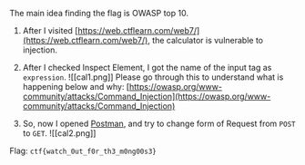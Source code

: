 The main idea finding the flag is OWASP top 10.

1. After I visited [https://web.ctflearn.com/web7/](https://web.ctflearn.com/web7/), the calculator is vulnerable to injection.
2. After I checked Inspect Element, I got the name of the input tag as `expression`.
![[cal1.png]]
Please go through this to understand what is happening below and why: [https://owasp.org/www-community/attacks/Command_Injection](https://owasp.org/www-community/attacks/Command_Injection)

3. So, now I opened [Postman](https://www.postman.com/), and try to change form of Request from `POST` to `GET`.
![[cal2.png]]

Flag: `ctf{watch_0ut_f0r_th3_m0ng00s3}`
